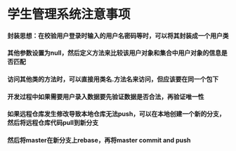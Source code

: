 # 学生管理系统注意事项
####    封装思想：在校验用户登录时输入的用户名密码等时，可以将其封装成一个用户类
####    其他参数设置为null，然后定义方法来比较该用户对象和集合中用户对象的信息是否匹配

####    访问其他类的方法时，可以直接用类名.方法名来访问，但应该要在同一个包下

####    开发过程中如果需要用户录入数据要先验证数据是否合法，再验证唯一性

####    如果远程仓库发生修改导致本地仓库无法push，可以在本地创建一个新的分支，然后将远程仓库代码pull到新分支
####    然后将master在新分支上rebase，再将master commit and push
